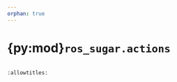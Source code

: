 ```yaml
---
orphan: true
---
```


# {py:mod}`ros_sugar.actions`

```{py:module} ros_sugar.actions
```

```{autodoc2-docstring} ros_sugar.actions
:allowtitles:
```
